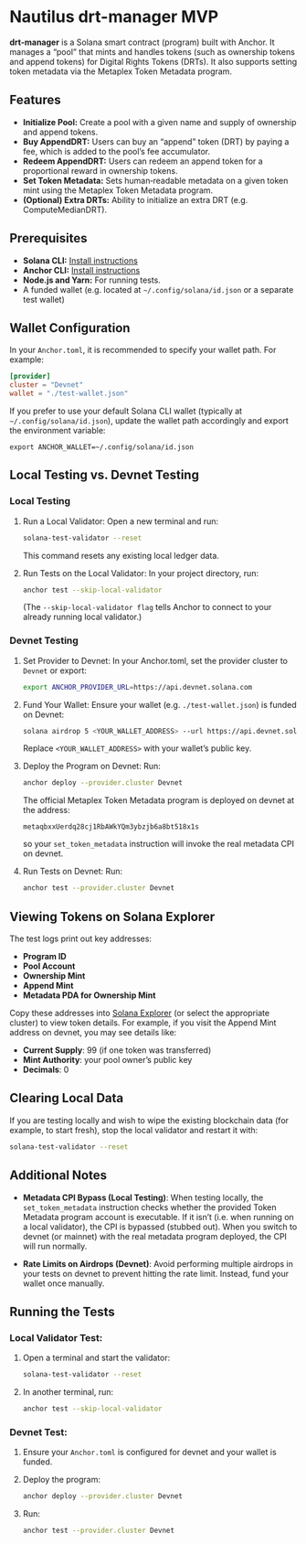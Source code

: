 <!--
Nautilus Trusted Compute
Copyright (C) 2025 Nautilus

This program is free software: you can redistribute it and/or modify
it under the terms of the GNU Affero General Public License as published
by the Free Software Foundation, either version 3 of the License, or
(at your option) any later version.

This program is distributed in the hope that it will be useful,
but WITHOUT ANY WARRANTY; without even the implied warranty of
MERCHANTABILITY or FITNESS FOR A PARTICULAR PURPOSE.  See the
GNU Affero General Public License for more details.

You should have received a copy of the GNU Affero General Public License
along with this program.  If not, see <https://www.gnu.org/licenses/>.
-->

# Nautilus drt-manager MVP

**drt-manager** is a Solana smart contract (program) built with Anchor. It manages a “pool” that mints and handles tokens (such as ownership tokens and append tokens) for Digital Rights Tokens (DRTs). It also supports setting token metadata via the Metaplex Token Metadata program.

## Features

- **Initialize Pool:** Create a pool with a given name and supply of ownership and append tokens.
- **Buy AppendDRT:** Users can buy an “append” token (DRT) by paying a fee, which is added to the pool’s fee accumulator.
- **Redeem AppendDRT:** Users can redeem an append token for a proportional reward in ownership tokens.
- **Set Token Metadata:** Sets human‑readable metadata on a given token mint using the Metaplex Token Metadata program.
- **(Optional) Extra DRTs:** Ability to initialize an extra DRT (e.g. ComputeMedianDRT).

## Prerequisites

- **Solana CLI:** [Install instructions](https://docs.solana.com/cli/install-solana-cli-tools)
- **Anchor CLI:** [Install instructions](https://project-serum.github.io/anchor/getting-started/installation.html)
- **Node.js and Yarn:** For running tests.
- A funded wallet (e.g. located at `~/.config/solana/id.json` or a separate test wallet)

## Wallet Configuration

In your `Anchor.toml`, it is recommended to specify your wallet path. For example:
```toml
[provider]
cluster = "Devnet"
wallet = "./test-wallet.json"
```

If you prefer to use your default Solana CLI wallet (typically at `~/.config/solana/id.json`), update the wallet path accordingly and export the environment variable:

```
export ANCHOR_WALLET=~/.config/solana/id.json
```

## Local Testing vs. Devnet Testing

### Local Testing

1. Run a Local Validator: Open a new terminal and run:

    ```bash
    solana-test-validator --reset
    ``` 
    This command resets any existing local ledger data.

2. Run Tests on the Local Validator: In your project directory, run:

    ```bash
    anchor test --skip-local-validator
    ```
    (The ``--skip-local-validator flag`` tells Anchor to connect to your already running local validator.)

### Devnet Testing

1. Set Provider to Devnet: In your Anchor.toml, set the provider cluster to ``Devnet`` or export:

    ```bash
    export ANCHOR_PROVIDER_URL=https://api.devnet.solana.com
    ```

2. Fund Your Wallet: Ensure your wallet (e.g. ``./test-wallet.json``) is funded on Devnet:

    ```bash
    solana airdrop 5 <YOUR_WALLET_ADDRESS> --url https://api.devnet.solana.com
    ```
    Replace ``<YOUR_WALLET_ADDRESS>`` with your wallet’s public key.

3. Deploy the Program on Devnet: Run:

    ```bash
    anchor deploy --provider.cluster Devnet
    ```
    The official Metaplex Token Metadata program is deployed on devnet at the address:

    ```nginx
    metaqbxxUerdq28cj1RbAWkYQm3ybzjb6a8bt518x1s
    ```
    so your ``set_token_metadata`` instruction will invoke the real metadata CPI on devnet.

4. Run Tests on Devnet: Run:

    ```bash
    anchor test --provider.cluster Devnet
    ```

## Viewing Tokens on Solana Explorer

The test logs print out key addresses:

- **Program ID**
- **Pool Account**
- **Ownership Mint**
- **Append Mint**
- **Metadata PDA for Ownership Mint**

Copy these addresses into [Solana Explorer](https://explorer.solana.com/?cluster=devnet) (or select the appropriate cluster) to view token details.
For example, if you visit the Append Mint address on devnet, you may see details like:

- **Current Supply**: 99 (if one token was transferred)
- **Mint Authority**: your pool owner’s public key
- **Decimals**: 0

## Clearing Local Data
If you are testing locally and wish to wipe the existing blockchain data (for example, to start fresh), stop the local validator and restart it with:

```bash
solana-test-validator --reset
```

## Additional Notes

- **Metadata CPI Bypass (Local Testing)**:
When testing locally, the ``set_token_metadata`` instruction checks whether the provided Token Metadata program account is executable. If it isn’t (i.e. when running on a local validator), the CPI is bypassed (stubbed out). When you switch to devnet (or mainnet) with the real metadata program deployed, the CPI will run normally.

- **Rate Limits on Airdrops (Devnet)**:
Avoid performing multiple airdrops in your tests on devnet to prevent hitting the rate limit. Instead, fund your wallet once manually.

## Running the Tests

### Local Validator Test:

1. Open a terminal and start the validator:
    ```bash
    solana-test-validator --reset
    ```

2. In another terminal, run:
    ```bash
    anchor test --skip-local-validator
    ```

### Devnet Test:

1. Ensure your `Anchor.toml` is configured for devnet and your wallet is funded.

2. Deploy the program:
    ```bash
    anchor deploy --provider.cluster Devnet
    ```

3. Run:
    ```bash
    anchor test --provider.cluster Devnet
    ```